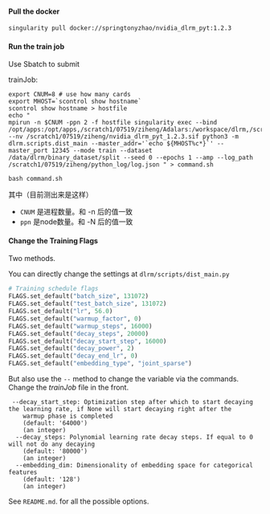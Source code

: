 #### Pull the docker

```bash
singularity pull docker://springtonyzhao/nvidia_dlrm_pyt:1.2.3
```

#### Run the train job

Use Sbatch to submit

trainJob:

```
export CNUM=8 # use how many cards
export MHOST=`scontrol show hostname`
scontrol show hostname > hostfile
echo "
mpirun -n $CNUM -ppn 2 -f hostfile singularity exec --bind /opt/apps:/opt/apps,/scratch1/07519/ziheng/Adalars:/workspace/dlrm,/scratch1/07519/ziheng/data_out:/data --nv /scratch1/07519/ziheng/nvidia_dlrm_pyt_1.2.3.sif python3 -m dlrm.scripts.dist_main --master_addr='`echo ${MHOST%c*}`' --master_port 12345 --mode train --dataset /data/dlrm/binary_dataset/split --seed 0 --epochs 1 --amp --log_path /scratch1/07519/ziheng/python_log/log.json " > command.sh

bash command.sh
```

其中（目前测出来是这样）

- `CNUM` 是进程数量。和 -n 后的值一致
- `ppn` 是node数量。和 -N 后的值一致

#### Change the Training Flags

Two methods. 

You can directly change the settings at  `dlrm/scripts/dist_main.py`

```python
# Training schedule flags
FLAGS.set_default("batch_size", 131072)
FLAGS.set_default("test_batch_size", 131072)
FLAGS.set_default("lr", 56.0)
FLAGS.set_default("warmup_factor", 0)
FLAGS.set_default("warmup_steps", 16000)
FLAGS.set_default("decay_steps", 20000)
FLAGS.set_default("decay_start_step", 16000)
FLAGS.set_default("decay_power", 2)
FLAGS.set_default("decay_end_lr", 0)
FLAGS.set_default("embedding_type", "joint_sparse")
```

But also use the `--` method to change the variable via the commands. Change the *trainJob* file in the front.

```
 --decay_start_step: Optimization step after which to start decaying the learning rate, if None will start decaying right after the
    warmup phase is completed
    (default: '64000')
    (an integer)
  --decay_steps: Polynomial learning rate decay steps. If equal to 0 will not do any decaying
    (default: '80000')
    (an integer)
  --embedding_dim: Dimensionality of embedding space for categorical features
    (default: '128')
    (an integer)
```

See `README.md`. for all the possible options.



